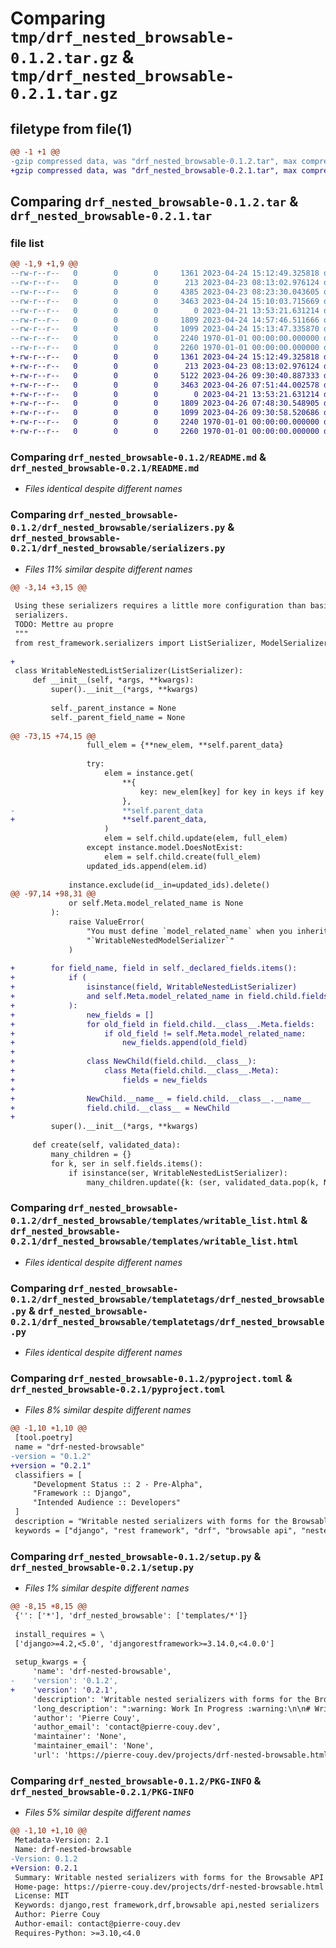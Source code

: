 # Comparing `tmp/drf_nested_browsable-0.1.2.tar.gz` & `tmp/drf_nested_browsable-0.2.1.tar.gz`

## filetype from file(1)

```diff
@@ -1 +1 @@
-gzip compressed data, was "drf_nested_browsable-0.1.2.tar", max compression
+gzip compressed data, was "drf_nested_browsable-0.2.1.tar", max compression
```

## Comparing `drf_nested_browsable-0.1.2.tar` & `drf_nested_browsable-0.2.1.tar`

### file list

```diff
@@ -1,9 +1,9 @@
--rw-r--r--   0        0        0     1361 2023-04-24 15:12:49.325818 drf_nested_browsable-0.1.2/README.md
--rw-r--r--   0        0        0      213 2023-04-23 08:13:02.976124 drf_nested_browsable-0.1.2/drf_nested_browsable/__init__.py
--rw-r--r--   0        0        0     4385 2023-04-23 08:23:30.043605 drf_nested_browsable-0.1.2/drf_nested_browsable/serializers.py
--rw-r--r--   0        0        0     3463 2023-04-24 15:10:03.715669 drf_nested_browsable-0.1.2/drf_nested_browsable/templates/writable_list.html
--rw-r--r--   0        0        0        0 2023-04-21 13:53:21.631214 drf_nested_browsable-0.1.2/drf_nested_browsable/templatetags/__init__.py
--rw-r--r--   0        0        0     1809 2023-04-24 14:57:46.511666 drf_nested_browsable-0.1.2/drf_nested_browsable/templatetags/drf_nested_browsable.py
--rw-r--r--   0        0        0     1099 2023-04-24 15:13:47.335870 drf_nested_browsable-0.1.2/pyproject.toml
--rw-r--r--   0        0        0     2240 1970-01-01 00:00:00.000000 drf_nested_browsable-0.1.2/setup.py
--rw-r--r--   0        0        0     2260 1970-01-01 00:00:00.000000 drf_nested_browsable-0.1.2/PKG-INFO
+-rw-r--r--   0        0        0     1361 2023-04-24 15:12:49.325818 drf_nested_browsable-0.2.1/README.md
+-rw-r--r--   0        0        0      213 2023-04-23 08:13:02.976124 drf_nested_browsable-0.2.1/drf_nested_browsable/__init__.py
+-rw-r--r--   0        0        0     5122 2023-04-26 09:30:40.887333 drf_nested_browsable-0.2.1/drf_nested_browsable/serializers.py
+-rw-r--r--   0        0        0     3463 2023-04-26 07:51:44.002578 drf_nested_browsable-0.2.1/drf_nested_browsable/templates/writable_list.html
+-rw-r--r--   0        0        0        0 2023-04-21 13:53:21.631214 drf_nested_browsable-0.2.1/drf_nested_browsable/templatetags/__init__.py
+-rw-r--r--   0        0        0     1809 2023-04-26 07:48:30.548905 drf_nested_browsable-0.2.1/drf_nested_browsable/templatetags/drf_nested_browsable.py
+-rw-r--r--   0        0        0     1099 2023-04-26 09:30:58.520686 drf_nested_browsable-0.2.1/pyproject.toml
+-rw-r--r--   0        0        0     2240 1970-01-01 00:00:00.000000 drf_nested_browsable-0.2.1/setup.py
+-rw-r--r--   0        0        0     2260 1970-01-01 00:00:00.000000 drf_nested_browsable-0.2.1/PKG-INFO
```

### Comparing `drf_nested_browsable-0.1.2/README.md` & `drf_nested_browsable-0.2.1/README.md`

 * *Files identical despite different names*

### Comparing `drf_nested_browsable-0.1.2/drf_nested_browsable/serializers.py` & `drf_nested_browsable-0.2.1/drf_nested_browsable/serializers.py`

 * *Files 11% similar despite different names*

```diff
@@ -3,14 +3,15 @@
 
 Using these serializers requires a little more configuration than basic
 serializers.
 TODO: Mettre au propre
 """
 from rest_framework.serializers import ListSerializer, ModelSerializer
 
+
 class WritableNestedListSerializer(ListSerializer):
     def __init__(self, *args, **kwargs):
         super().__init__(*args, **kwargs)
 
         self._parent_instance = None
         self._parent_field_name = None
 
@@ -73,15 +74,15 @@
                 full_elem = {**new_elem, **self.parent_data}
 
                 try:
                     elem = instance.get(
                         **{
                             key: new_elem[key] for key in keys if key in new_elem.keys()
                         },
-                        **self.parent_data
+                        **self.parent_data,
                     )
                     elem = self.child.update(elem, full_elem)
                 except instance.model.DoesNotExist:
                     elem = self.child.create(full_elem)
                 updated_ids.append(elem.id)
 
             instance.exclude(id__in=updated_ids).delete()
@@ -97,14 +98,31 @@
             or self.Meta.model_related_name is None
         ):
             raise ValueError(
                 "You must define `model_related_name` when you inherit from"
                 "`WritableNestedModelSerializer`"
             )
 
+        for field_name, field in self._declared_fields.items():
+            if (
+                isinstance(field, WritableNestedListSerializer)
+                and self.Meta.model_related_name in field.child.fields.keys()
+            ):
+                new_fields = []
+                for old_field in field.child.__class__.Meta.fields:
+                    if old_field != self.Meta.model_related_name:
+                        new_fields.append(old_field)
+
+                class NewChild(field.child.__class__):
+                    class Meta(field.child.__class__.Meta):
+                        fields = new_fields
+
+                NewChild.__name__ = field.child.__class__.__name__
+                field.child.__class__ = NewChild
+
         super().__init__(*args, **kwargs)
 
     def create(self, validated_data):
         many_children = {}
         for k, ser in self.fields.items():
             if isinstance(ser, WritableNestedListSerializer):
                 many_children.update({k: (ser, validated_data.pop(k, None))})
```

### Comparing `drf_nested_browsable-0.1.2/drf_nested_browsable/templates/writable_list.html` & `drf_nested_browsable-0.2.1/drf_nested_browsable/templates/writable_list.html`

 * *Files identical despite different names*

### Comparing `drf_nested_browsable-0.1.2/drf_nested_browsable/templatetags/drf_nested_browsable.py` & `drf_nested_browsable-0.2.1/drf_nested_browsable/templatetags/drf_nested_browsable.py`

 * *Files identical despite different names*

### Comparing `drf_nested_browsable-0.1.2/pyproject.toml` & `drf_nested_browsable-0.2.1/pyproject.toml`

 * *Files 8% similar despite different names*

```diff
@@ -1,10 +1,10 @@
 [tool.poetry]
 name = "drf-nested-browsable"
-version = "0.1.2"
+version = "0.2.1"
 classifiers = [
     "Development Status :: 2 - Pre-Alpha",
     "Framework :: Django",
     "Intended Audience :: Developers"
 ]
 description = "Writable nested serializers with forms for the Browsable API"
 keywords = ["django", "rest framework", "drf", "browsable api", "nested serializers"]
```

### Comparing `drf_nested_browsable-0.1.2/setup.py` & `drf_nested_browsable-0.2.1/setup.py`

 * *Files 1% similar despite different names*

```diff
@@ -8,15 +8,15 @@
 {'': ['*'], 'drf_nested_browsable': ['templates/*']}
 
 install_requires = \
 ['django>=4.2,<5.0', 'djangorestframework>=3.14.0,<4.0.0']
 
 setup_kwargs = {
     'name': 'drf-nested-browsable',
-    'version': '0.1.2',
+    'version': '0.2.1',
     'description': 'Writable nested serializers with forms for the Browsable API',
     'long_description': ":warning: Work In Progress :warning:\n\n# Writable Nested Serializers with Browsable API Forms\n\nThis plugin is intended to provide writable nested serializers (similar to [the recommended plugin from DRF documentation](https://github.com/beda-software/drf-nested-browsable.git)) that bring their own forms for the Browsable API renderer.\n\n## Try it out\n\nThis project's dependencies are managed using [`poetry`](https://python-poetry.org/)\n\n```bash\ngit clone https://github.com/pcouy/drf-nested-browsable\ncd drf-nested-browsable\npoetry install\ncd example\npython manage.py migrate\npython manage.py runserver\n```\n\nThe above commands will install the dependencies, run the DB migrations, and launch a development server of the example project that uses the provided serializers.\n\n## Current state of the project\n\n### Done\n\n* Ability to write to a reverse `ForeignKey` relationship using serializer `Meta` class\n* Dynamic form for `WritableNestedListSerializer` that allows adding and removing children from the Browsable API\n* Basic example\n\n### To do\n\n* Make the current example work :\n  * Do not show `parent` select list when showing forms as children of another form\n  * Show `details` (`HyperlinkedIdentityField`) when displayed as a child Serializer\n* Write documentation / Auto-generate it from the docstrings ([pdoc](https://pdoc.dev/) ?)\n* Write tests/specs\n",
     'author': 'Pierre Couy',
     'author_email': 'contact@pierre-couy.dev',
     'maintainer': 'None',
     'maintainer_email': 'None',
     'url': 'https://pierre-couy.dev/projects/drf-nested-browsable.html',
```

### Comparing `drf_nested_browsable-0.1.2/PKG-INFO` & `drf_nested_browsable-0.2.1/PKG-INFO`

 * *Files 5% similar despite different names*

```diff
@@ -1,10 +1,10 @@
 Metadata-Version: 2.1
 Name: drf-nested-browsable
-Version: 0.1.2
+Version: 0.2.1
 Summary: Writable nested serializers with forms for the Browsable API
 Home-page: https://pierre-couy.dev/projects/drf-nested-browsable.html
 License: MIT
 Keywords: django,rest framework,drf,browsable api,nested serializers
 Author: Pierre Couy
 Author-email: contact@pierre-couy.dev
 Requires-Python: >=3.10,<4.0
```


